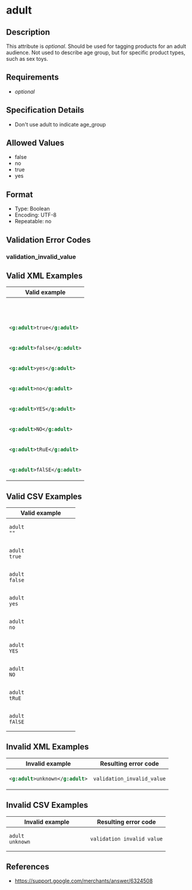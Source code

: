 # adult

## Description

This attribute is *optional*.
Should be used for tagging products for an adult audience. Not used to describe age group, but for specific product types, such as sex toys.

## Requirements

* *optional*


## Specification Details

- Don't use adult to indicate age_group

## Allowed Values
- false
- no
- true
- yes

## Format

- Type: Boolean
- Encoding: UTF-8
- Repeatable: no


## Validation Error Codes

### validation_invalid_value

## Valid XML Examples

<table>
<thead>
<tr><th>Valid example           </th></tr>
</thead>
<tbody>
<tr><td>

```xml
                        
```

</td></tr>
<tr><td>

```xml
<g:adult>true</g:adult> 
```

</td></tr>
<tr><td>

```xml
<g:adult>false</g:adult>
```

</td></tr>
<tr><td>

```xml
<g:adult>yes</g:adult>  
```

</td></tr>
<tr><td>

```xml
<g:adult>no</g:adult>   
```

</td></tr>
<tr><td>

```xml
<g:adult>YES</g:adult>  
```

</td></tr>
<tr><td>

```xml
<g:adult>NO</g:adult>   
```

</td></tr>
<tr><td>

```xml
<g:adult>tRuE</g:adult> 
```

</td></tr>
<tr><td>

```xml
<g:adult>fAlSE</g:adult>
```

</td></tr>
</tbody>
</table>

## Valid CSV Examples

<table>
<thead>
<tr><th>Valid example  </th></tr>
</thead>
<tbody>
<tr><td>

```csv
adult
""                
```

</td></tr>
<tr><td>

```csv
adult
true                
```

</td></tr>
<tr><td>

```csv
adult
false                
```

</td></tr>
<tr><td>

```csv
adult
yes                
```

</td></tr>
<tr><td>

```csv
adult
no                
```

</td></tr>
<tr><td>

```csv
adult
YES                
```

</td></tr>
<tr><td>

```csv
adult
NO                
```

</td></tr>
<tr><td>

```csv
adult
tRuE                
```

</td></tr>
<tr><td>

```csv
adult
fAlSE                
```

</td></tr>
</tbody>
</table>

## Invalid XML Examples

<table>
<thead>
<tr><th>Invalid example           </th><th>Resulting error code    </th></tr>
</thead>
<tbody>
<tr><td>

```xml
<g:adult>unknown</g:adult>
```

</td><td>

```xml
validation_invalid_value
```

</td></tr>
</tbody>
</table>

## Invalid CSV Examples

<table>
<thead>
<tr><th>Invalid example  </th><th>Resulting error code    </th></tr>
</thead>
<tbody>
<tr><td>

```csv
adult
unknown                  
```

</td><td>

```csv
validation_invalid_value
```

</td></tr>
</tbody>
</table>

## References
* https://support.google.com/merchants/answer/6324508
